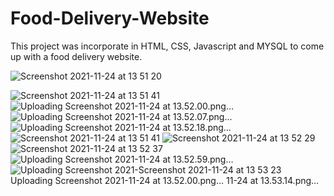 # Food-Delivery-Website
This  project was incorporate in HTML, CSS, Javascript and MYSQL to come up with a food delivery website.



![Screenshot 2021-11-24 at 13 51 20](https://user-images.githubusercontent.com/88532016/143529518-ef078ecb-9d7e-4c1b-a792-a09cfb0c8868.png)

![Screenshot 2021-11-24 at 13 51 41](https://user-images.githubusercontent.com/88532016/143529585-e2d174ee-d669-4abf-9c2d-697d135b4f08.png)
![Uploading Screenshot 2021-11-24 at 13.52.00.png…]()
![Uploading Screenshot 2021-11-24 at 13.52.07.png…]()
![Uploading Screenshot 2021-11-24 at 13.52.18.png…]()
![Screenshot 2021-11-24 at 13 51 41](https://user-images.githubusercontent.com/88532016/143529601-d1185050-c043-40d5-8747-7e64bf039b2c.png)
![Screenshot 2021-11-24 at 13 52 29](https://user-images.githubusercontent.com/88532016/143529603-5c43f08b-2314-4aa4-b28e-599327673efc.png)
![Screenshot 2021-11-24 at 13 52 37](https://user-images.githubusercontent.com/88532016/143529609-ec4bb294-ca32-44b2-a466-f21c6eb286ff.png)
![Uploading Screenshot 2021-11-24 at 13.52.59.png…]()
![Uploading Screenshot 2021-![Screenshot 2021-11-24 at 13 53 23](https://user-images.githubusercontent.com/88532016/143529626-ce80ef23-8a0b-467b-ab4c-8f3002b90819.png)
![Uploading Screenshot 2021-11-24 at 13.52.00.png…]()
11-24 at 13.53.14.png…]()
